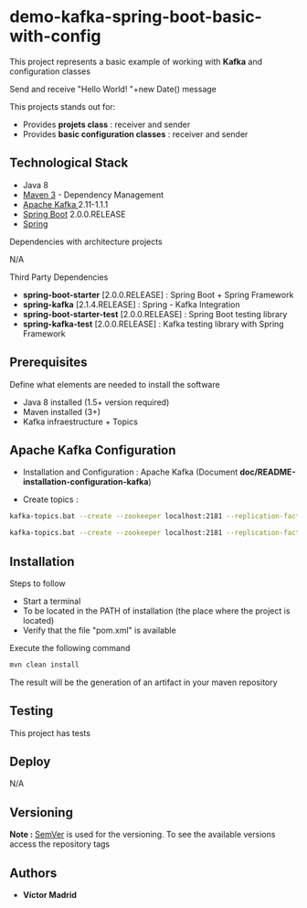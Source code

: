 # demo-kafka-spring-boot-basic-with-config

This project represents a basic example of working with **Kafka** and configuration classes

Send and receive "Hello World! "+new Date() message

This projects stands out for:

* Provides **projets class** : receiver and sender
* Provides **basic configuration classes** : receiver and sender

## Technological Stack

* Java 8
* [Maven 3](https://maven.apache.org/) - Dependency Management
* [Apache Kafka ](https://kafka.apache.org/) 2.11-1.1.1
* [Spring Boot](https://spring.io/projects/spring-boot) 2.0.0.RELEASE
* [Spring](https://spring.io)
 

Dependencies with architecture projects

N/A

Third Party Dependencies

* **spring-boot-starter** [2.0.0.RELEASE] : Spring Boot + Spring Framework 
* **spring-kafka** [2.1.4.RELEASE] : Spring - Kafka Integration
* **spring-boot-starter-test** [2.0.0.RELEASE] : Spring Boot testing library
* **spring-kafka-test** [2.0.0.RELEASE] : Kafka testing library with Spring Framework

## Prerequisites

Define what elements are needed to install the software

* Java 8 installed (1.5+ version required)
* Maven installed  (3+)
* Kafka infraestructure + Topics

## Apache Kafka Configuration

* Installation and Configuration : Apache Kafka (Document **doc/README-installation-configuration-kafka**)

* Create topics :

```bash
kafka-topics.bat --create --zookeeper localhost:2181 --replication-factor 1 --partitions 1 --topic topic-1

kafka-topics.bat --create --zookeeper localhost:2181 --replication-factor 1 --partitions 1 --topic topic-2
```

## Installation

Steps to follow

* Start a terminal
* To be located in the PATH of installation (the place where the project is located)
* Verify that the file "pom.xml" is available

Execute the following command

```bash
mvn clean install
```

The result will be the generation of an artifact in your maven repository

## Testing

This project has tests

## Deploy

N/A

## Versioning

**Note :** [SemVer](http://semver.org/) is used for the versioning. 
To see the available versions access the repository tags

## Authors

* **Víctor Madrid**
